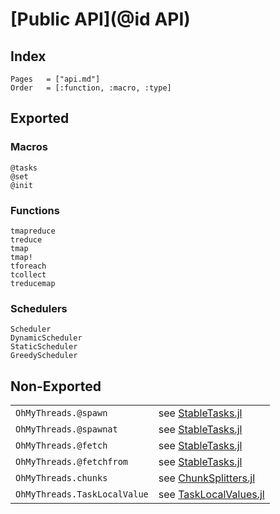 # [Public API](@id API)

## Index

```@index
Pages   = ["api.md"]
Order   = [:function, :macro, :type]
```

## Exported

### Macros
```@docs
@tasks
@set
@init
```

### Functions

```@docs
tmapreduce
treduce
tmap
tmap!
tforeach
tcollect
treducemap
```

### Schedulers

```@docs
Scheduler
DynamicScheduler
StaticScheduler
GreedyScheduler
```

## Non-Exported

|                        |                                                                     |
|------------------------|---------------------------------------------------------------------|
| `OhMyThreads.@spawn`   | see [StableTasks.jl](https://github.com/JuliaFolds2/StableTasks.jl) |
| `OhMyThreads.@spawnat` | see [StableTasks.jl](https://github.com/JuliaFolds2/StableTasks.jl) |
| `OhMyThreads.@fetch`   | see [StableTasks.jl](https://github.com/JuliaFolds2/StableTasks.jl) |
| `OhMyThreads.@fetchfrom` | see [StableTasks.jl](https://github.com/JuliaFolds2/StableTasks.jl) |
| `OhMyThreads.chunks`   | see [ChunkSplitters.jl](https://juliafolds2.github.io/ChunkSplitters.jl/dev/references/#ChunkSplitters.chunks) |
| `OhMyThreads.TaskLocalValue`   | see [TaskLocalValues.jl](https://github.com/vchuravy/TaskLocalValues.jl) |
